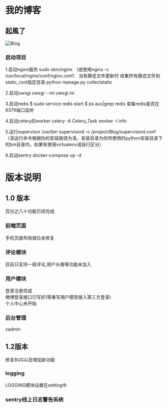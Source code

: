 # 我的博客
## 起風了
![Blog](http://aibeta.oss-cn-beijing.aliyuncs.com/markdown_img/blog%281%29.png)

### 启动项目
1.启动nginx服务
    sudo sbin/nginx （或使用nginx -c /usr/local/nginx/conf/nginx.conf）
    当有静态文件更新时
    收集所有静态文件到static_root指定目录
    python manage.py collectstatic

2.启动uwsgi
    uwsgi --ini uwsgi.ini

3.启动redis
    $ sudo service redis start
    $ ps aux|grep redis         查看redis是否在6379端口监听

4.启动celery的worker
    celery -A Celery_Task worker -l info
    
5.运行supervisor
/usr/bin supervisord -c /project/Blog/supervisord.conf
（该运行命令根据你的安装路径为准，安装目录为你所使用的python安装目录下的bin目录内，如果有使用virtualenv请自行区分）

6.启动sentry
docker-compose up -d

# 版本说明

## 1.0 版本  
百分之八十功能已经完成  
### 前端页面  
手机页面布局错位未修复  

### 评论模块  
目前只支持一级评论,用户头像等功能未加入  

### 用户模块  
登录注册完成  
微博登录接口已写好(等重写用户模型接入第三方登录)  
个人中心未开始  

### 后台管理  
xadmin  

## 1.2版本  
修复BUG以及增加新功能  

### logging  
LOGGING模块设置在setting中

### sentry线上日志警告系统  

